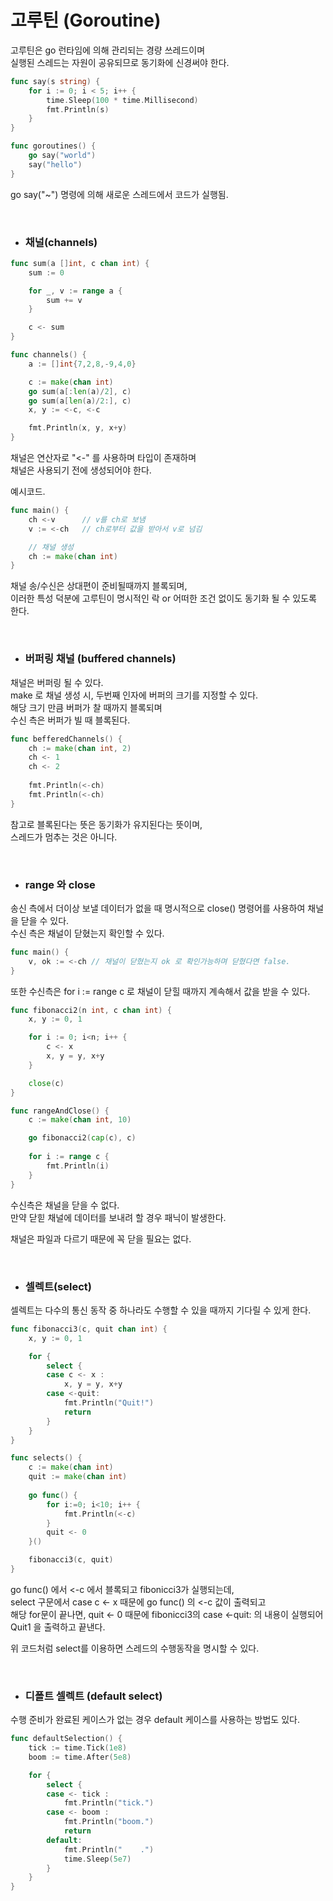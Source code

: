# 고루틴 (Goroutine) 

고루틴은 go 런타임에 의해 관리되는 경량 쓰레드이며  
실행된 스레드는 자원이 공유되므로 동기화에 신경써야 한다.

```go
func say(s string) {
	for i := 0; i < 5; i++ {
		time.Sleep(100 * time.Millisecond)
		fmt.Println(s)
	}
}

func goroutines() {
	go say("world")
	say("hello")
}

```

go say("~") 명령에 의해 새로운 스레드에서 코드가 실행됨.

<br>

- ### 채널(channels)

```go
func sum(a []int, c chan int) {
	sum := 0

	for _, v := range a {
		sum += v
	}

	c <- sum
}

func channels() {
	a := []int{7,2,8,-9,4,0}

	c := make(chan int)
	go sum(a[:len(a)/2], c)
	go sum(a[len(a)/2:], c)
	x, y := <-c, <-c

	fmt.Println(x, y, x+y)
}
```

채널은 연산자로 "<-" 를 사용하며 타입이 존재하며  
채널은 사용되기 전에 생성되어야 한다.  

예시코드.

```go
func main() {
    ch <-v      // v를 ch로 보냄
    v := <-ch   // ch로부터 값을 받아서 v로 넘김

    // 채널 생성
    ch := make(chan int)
}
```

채널 송/수신은 상대편이 준비될때까지 블록되며,  
이러한 특성 덕분에 고루틴이 명시적인 락 or 어떠한 조건 없이도 동기화 될 수 있도록 한다.

<br>

- ### 버퍼링 채널 (buffered channels)

채널은 버퍼링 될 수 있다.  
make 로 채널 생성 시, 두번째 인자에 버퍼의 크기를 지정할 수 있다.  
해당 크기 만큼 버퍼가 찰 때까지 블록되며  
수신 측은 버퍼가 빌 때 블록된다.

```go
func befferedChannels() {
	ch := make(chan int, 2)
	ch <- 1
	ch <- 2
	
	fmt.Println(<-ch)
	fmt.Println(<-ch)	
}
```
참고로 블록된다는 뜻은 동기화가 유지된다는 뜻이며,  
스레드가 멈추는 것은 아니다.

<br>

- ### range 와 close

송신 측에서 더이상 보낼 데이터가 없을 때 명시적으로 close() 명령어를 사용하여 채널을 닫을 수 있다.   
수신 측은 채널이 닫혔는지 확인할 수 있다.

```go
func main() {
    v, ok := <-ch // 채널이 닫혔는지 ok 로 확인가능하며 닫혔다면 false.
}
```

또한 수신측은 for i := range c 로 채널이 닫힐 때까지 계속해서 값을 받을 수 있다.

```go
func fibonacci2(n int, c chan int) {
	x, y := 0, 1

	for i := 0; i<n; i++ {
		c <- x
		x, y = y, x+y
	}

	close(c)
}

func rangeAndClose() {
	c := make(chan int, 10)

	go fibonacci2(cap(c), c)
	
	for i := range c {
		fmt.Println(i)
	}
}
```

수신측은 채널을 닫을 수 없다.  
만약 닫힏 채널에 데이터를 보내려 할 경우 패닉이 발생한다.  

채널은 파일과 다르기 때문에 꼭 닫을 필요는 없다.

<br>

- ### 셀렉트(select)

셀렉트는 다수의 통신 동작 중 하나라도 수행할 수 있을 때까지 기다릴 수 있게 한다.

```go
func fibonacci3(c, quit chan int) {
	x, y := 0, 1

	for {
		select {
		case c <- x :
			x, y = y, x+y
		case <-quit:
			fmt.Println("Quit!")
			return
		}
	}
}

func selects() {
	c := make(chan int)
	quit := make(chan int)
	
	go func() {
		for i:=0; i<10; i++ {
			fmt.Println(<-c)
		}
		quit <- 0
	}()

	fibonacci3(c, quit)
}
```

go func() 에서 <-c 에서 블록되고 fibonicci3가 실행되는데,  
select 구문에서 case c <- x 때문에 go func() 의 <-c 값이 출력되고  
해당 for문이 끝나면, quit <- 0 때문에 fibonicci3의 case <-quit: 의 내용이 실행되어 Quit1 을 출력하고 끝낸다.

위 코드처럼 select를 이용하면 스레드의 수행동작을 명시할 수 있다.

<br>

- ### 디폴트 셀렉트 (default select)

수행 준비가 완료된 케이스가 없는 경우 default 케이스를 사용하는 방법도 있다.

```go
func defaultSelection() {
	tick := time.Tick(1e8)
	boom := time.After(5e8)

	for {
		select {
		case <- tick :
			fmt.Println("tick.")
		case <- boom :
			fmt.Println("boom.")
			return
		default:
			fmt.Println("    .")
			time.Sleep(5e7)
		}
	}
}
```